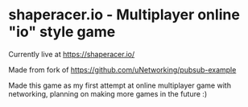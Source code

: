 # shaperacer.io - Multiplayer online "io" style game

Currently live at https://shaperacer.io/

Made from fork of https://github.com/uNetworking/pubsub-example

Made this game as my first attempt at online multiplayer game with networking, planning on making more games in the future :)
